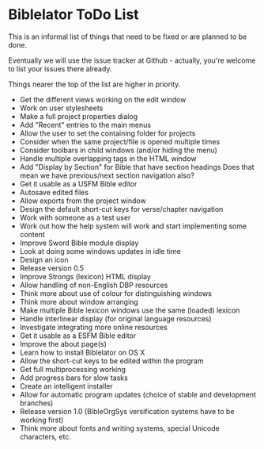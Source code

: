 Biblelator ToDo List
====================

This is an informal list of things that need to be fixed or are planned to be done.

Eventually we will use the issue tracker at Github
    - actually, you're welcome to list your issues there already.

Things nearer the top of the list are higher in priority.

* Get the different views working on the edit window
* Work on user stylesheets
* Make a full project properties dialog
* Add "Recent" entries to the main menus
* Allow the user to set the containing folder for projects
* Consider when the same project/file is opened multiple times
* Consider toolbars in child windows (and/or hiding the menu)
* Handle multiple overlapping tags in the HTML window
* Add "Display by Section" for Bible that have section headings
    Does that mean we have previous/next section navigation also?
* Get it usable as a USFM Bible editor
* Autosave edited files
* Allow exports from the project window
* Design the default short-cut keys for verse/chapter navigation
* Work with someone as a test user
* Work out how the help system will work and start implementing some content
* Improve Sword Bible module display
* Look at doing some windows updates in idle time
* Design an icon
* Release version 0.5
* Improve Strongs (lexicon) HTML display
* Allow handling of non-English DBP resources
* Think more about use of colour for distinguishing windows
* Think more about window arranging
* Make multiple Bible lexicon windows use the same (loaded) lexicon
* Handle interlinear display (for original language resources)
* Investigate integrating more online resources
* Get it usable as a ESFM Bible editor
* Improve the about page(s)
* Learn how to install Biblelator on OS X
* Allow the short-cut keys to be edited within the program
* Get full multiprocessing working
* Add progress bars for slow tasks
* Create an intelligent installer
* Allow for automatic program updates (choice of stable and development branches)
* Release version 1.0 (BibleOrgSys versification systems have to be working first)
* Think more about fonts and writing systems, special Unicode characters, etc.
